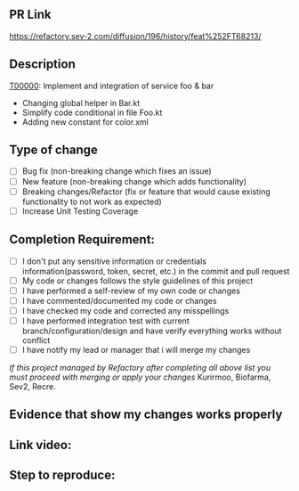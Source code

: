 ## PR Link
https://refactory.sev-2.com/diffusion/196/history/feat%252FT68213/

## Description
<!-- Please include a summary of the change and which issue is fixed. Please also include relevant motivation and context. List any dependencies that are required for this change. -->

[T00000](https://refactory.sev-2.com/T00000): Implement and integration of service foo & bar  

<!-- Explain your changes here:  -->
- Changing global helper in Bar.kt 
- Simplify code conditional in file Foo.kt
- Adding new constant for color.xml

## Type of change
<!-- Please checks [x] only to options that are relevant. -->

- [ ] Bug fix (non-breaking change which fixes an issue)
- [ ] New feature (non-breaking change which adds functionality)
- [ ] Breaking changes/Refactor (fix or feature that would cause existing functionality to not work as expected)
- [ ] Increase Unit Testing Coverage

## Completion Requirement:

<!-- Requirement for marking ticket as done ( all checklist must be performed )   -->

- [ ] I don't put any sensitive information or credentials information(password, token, secret, etc.) in the commit and pull request
- [ ] My code or changes follows the style guidelines of this project
- [ ] I have performed a self-review of my own code or changes
- [ ] I have commented/documented my code or changes
- [ ] I have checked my code and corrected any misspellings
- [ ] I have performed integration test with current branch/configuration/design and have verify everything works without conflict
- [ ] I have notify my lead or manager that i will merge my changes 

*If this project managed by Refactory after completing all above list you must proceed with merging or apply your changes*
Kurirmoo, Biofarma, Sev2, Recre.

## Evidence that show my changes works properly 
<!-- Please share video record that you ran to verify your changes. Provide instructions so we can reproduce. Please also list any relevant details for your test configuration. -->

Link video:
- 
Step to reproduce:
-
